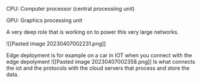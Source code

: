 CPU: Computer processor (central processiing unit)

GPU: Graphics processing unit

A very deep role that is working on to power this very large networks.

![[Pasted image 20230407002231.png]]

Edge deployment is for example on a car in IOT when you connect with the edge depolyment 
![[Pasted image 20230407002358.png]]
Is what connects the iot and the  protocols with the cloud servers that process and store the data.